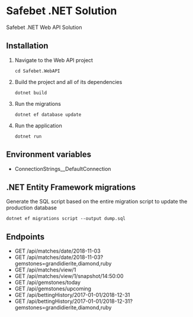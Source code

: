 # Safebet .NET Solution
Safebet .NET Web API Solution

## Installation
1. Navigate to the Web API project
    ```console
    cd Safebet.WebAPI
    ```
2. Build the project and all of its dependencies
    ```console
    dotnet build
    ```
3. Run the migrations
    ```console
    dotnet ef database update
    ```
4. Run the application
    ```console
    dotnet run
    ```

## Environment variables
- ConnectionStrings__DefaultConnection

## .NET Entity Framework migrations
Generate the SQL script based on the entire migration script to update the production database
```console
dotnet ef migrations script --output dump.sql
```

## Endpoints
- GET /api/matches/date/2018-11-03
- GET /api/matches/date/2018-11-03?gemstones=grandidierite,diamond,ruby
- GET /api/matches/view/1
- GET /api/matches/view/1/snapshot/14:50:00
- GET /api/gemstones/today
- GET /api/gemstones/upcoming
- GET /api/bettingHistory/2017-01-01/2018-12-31
- GET /api/bettingHistory/2017-01-01/2018-12-31?gemstones=grandidierite,diamond,ruby